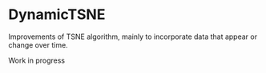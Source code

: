 # DynamicTSNE
Improvements of TSNE algorithm, mainly to incorporate data that appear or change over time.

Work in progress

